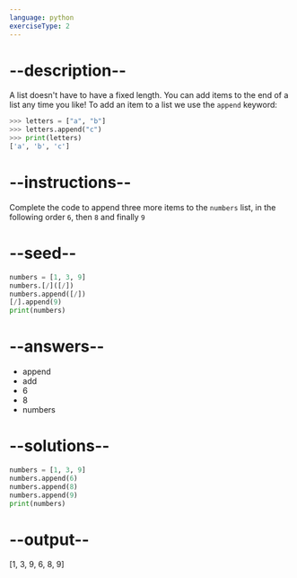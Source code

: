 ```yaml
---
language: python
exerciseType: 2
---
```


# --description--

A list doesn't have to have a fixed length.
You can add items to the end of a list any time you like!
To add an item to a list we use the `append` keyword:
```python
>>> letters = ["a", "b"]
>>> letters.append("c")
>>> print(letters)
['a', 'b', 'c']
```

# --instructions--

Complete the code to append three more items to the `numbers` list, in the following order `6`, then `8` and finally `9`

# --seed--

```python
numbers = [1, 3, 9]
numbers.[/]([/])
numbers.append([/])
[/].append(9)
print(numbers)
```

# --answers--

- append
- add
- 6
- 8
- numbers

# --solutions--

```python
numbers = [1, 3, 9]
numbers.append(6)
numbers.append(8)
numbers.append(9)
print(numbers)
```

# --output--

[1, 3, 9, 6, 8, 9]
